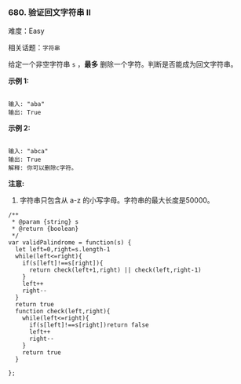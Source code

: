 ### 680. 验证回文字符串 Ⅱ

难度：Easy

相关话题：`字符串`

给定一个非空字符串 `s` ，**最多** 删除一个字符。判断是否能成为回文字符串。



**示例 1:** 



```

输入: "aba"
输出: True
```


**示例 2:** 



```

输入: "abca"
输出: True
解释: 你可以删除c字符。
```


**注意:** 




1. 字符串只包含从 a-z 的小写字母。字符串的最大长度是50000。




```
/**
 * @param {string} s
 * @return {boolean}
 */
var validPalindrome = function(s) {
  let left=0,right=s.length-1
  while(left<=right){
    if(s[left]!==s[right]){
      return check(left+1,right) || check(left,right-1)
    }
    left++
    right--
  }
  return true
  function check(left,right){
    while(left<=right){
      if(s[left]!==s[right])return false
      left++
      right--
    } 
    return true
  }

};
```

